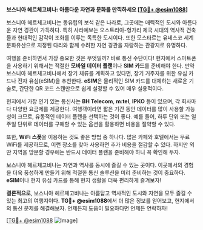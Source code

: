 **보스니아 헤르체고비나: 아름다운 자연과 문화를 만끽하세요 [[TG💪+ @esim1088](https://t.me/s/esim1088)]**

보스니아 헤르체고비나는 동유럽의 보석 같은 나라로, 그곳에는 매력적인 도시와 아름다운 자연 경관이 가득하다. 특히 사라예보는 오스트리아-헝가리 제국 시대의 역사적 건축물과 현대적인 감각이 조화를 이루는 독특한 도시이다. 또한 모스타르는 유네스코 세계문화유산으로 지정된 다리와 함께 수려한 자연 경관을 자랑하는 관광지로 유명하다.

여행을 준비하면서 가장 중요한 것은 무엇일까? 바로 통신 수단이다! 현지에서 스마트폰을 사용하기 위해서는 적절한 **모바일 데이터 플랜**이나 **SIM 카드**를 준비해야 한다. 만약 보스니아 헤르체고비나에서 장기 체류를 계획하고 있다면, 장기 거주자를 위한 유심 카드나 전자 유심(eSIM)을 추천한다. **eSIM**은 물리적인 SIM 카드를 대체하는 새로운 기술로, 간단한 QR 코드 스캔만으로 쉽게 설정할 수 있어 매우 실용적이다.

현지에서 가장 인기 있는 통신사는 **BH Telecom**, **m:tel**, **IPKO** 등이 있으며, 각 회사마다 다양한 요금제를 제공한다. 여행객이라면 짧은 기간 동안 데이터를 많이 사용할 가능성이 크므로, 유동적인 데이터 플랜을 선택하는 것이 좋다. 예를 들어, 하루 단위 또는 일주일 단위로 데이터를 구매할 수 있는 옵션을 활용하면 비용을 절약할 수 있다.

또한, **WiFi 스폿**을 이용하는 것도 좋은 방법 중 하나다. 많은 카페와 호텔에서는 무료 WiFi를 제공하므로, 이런 장소를 찾아 사용하면 추가 비용을 절감할 수 있다. 하지만 외딴 지역을 방문할 경우에는 반드시 데이터 플랜을 준비해야 하니 꼭 확인해 두자.

보스니아 헤르체고비나는 자연과 역사를 동시에 즐길 수 있는 곳이다. 이곳에서의 경험을 더욱 풍성하게 만들기 위해 적절한 통신 솔루션을 미리 준비하는 것이 중요하다. **eSIM**이나 현지 유심 카드를 통해 현지 생활을 더욱 편리하게 즐겨보자!

**결론적으로**, 보스니아 헤르체고비나는 아름답고 역사적인 도시와 자연을 모두 즐길 수 있는 최고의 여행지이다. **TG💪+ @esim1088**에서 더 많은 정보를 얻어보고, 현지에서의 통신 문제를 해결해보자. 언제든지 도움이 필요하다면 언제든 연락하자!

[[TG💪+ @esim1088](https://t.me/s/esim1088) ![Image](https://i.postimg.cc/Y0z9fWf4/image.png)]